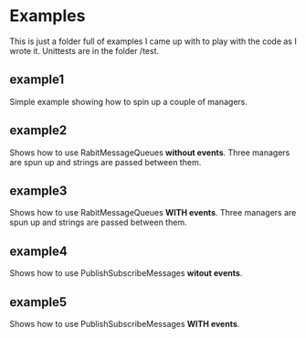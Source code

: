 Examples
========

This is just a folder full of examples I came up with to play with the code as I wrote it. Unittests are in the folder /test.


example1
--------

Simple example showing how to spin up a couple of managers.

example2
--------

Shows how to use RabitMessageQueues **without events**. Three managers are spun up and strings are passed between them.

example3
--------

Shows how to use RabitMessageQueues **WITH events**. Three managers are spun up and strings are passed between them.

example4
--------

Shows how to use PublishSubscribeMessages **witout events**.

example5
--------

Shows how to use PublishSubscribeMessages **WITH events**.




